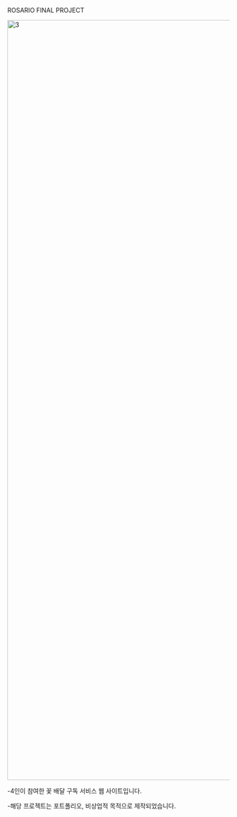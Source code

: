 ROSARIO FINAL PROJECT


<img width="1722" alt="3" src="https://github.com/user-attachments/assets/d2099486-b654-4d62-8dc0-99d5e39e4f2a">



-4인이 참여한 꽃 배달 구독 서비스 웹 사이트입니다.

-해당 프로젝트는 포트폴리오, 비상업적 목적으로 제작되었습니다.
